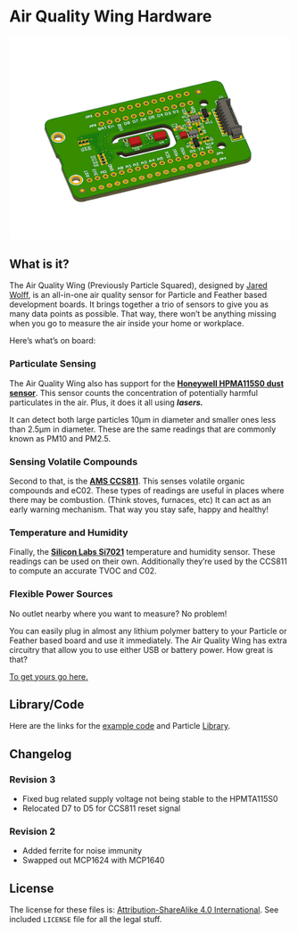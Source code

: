 # Air Quality Wing Hardware

![Render](images/render.png)

## What is it?

The Air Quality Wing (Previously Particle Squared), designed by [Jared Wolff](https://www.jaredwolff.com), is an all-in-one air quality sensor for Particle and Feather based development boards. It brings together a trio of sensors to give you as many data points as possible. That way, there won’t be anything missing when you go to measure the air inside your home or workplace.

Here’s what’s on board:

### Particulate Sensing

The Air Quality Wing also has support for the **[Honeywell HPMA115S0 dust sensor](https://sensing.honeywell.com/honeywell-sensing-hpm-series-particle-sensors-datasheet-32322550-e-en.pdf)**. This sensor counts the concentration of potentially harmful particulates in the air. Plus, it does it all using ***lasers.***

It can detect both large particles 10µm in diameter and smaller ones less than 2.5µm in diameter. These are the same readings that are commonly known as PM10 and PM2.5.

### Sensing Volatile Compounds

Second to that, is the **[AMS CCS811](https://ams.com/ccs811)**. This senses volatile organic compounds and eC02. These types of readings are useful in places where there may be combustion. (Think stoves, furnaces, etc) It can act as an early warning mechanism. That way you stay safe, happy and healthy!

### Temperature and Humidity

Finally, the **[Silicon Labs Si7021](https://www.silabs.com/documents/public/data-sheets/Si7021-A20.pdf)** temperature and humidity sensor. These readings can be used on their own. Additionally they’re used by the CCS811 to compute an accurate TVOC and C02.

### Flexible Power Sources

No outlet nearby where you want to measure? No problem!

You can easily plug in almost any lithium polymer battery to your Particle or Feather based board and use it immediately. The Air Quality Wing has extra circuitry that allow you to use either USB or battery power. How great is that?

[To get yours go here.](https://www.jaredwolff.com/store/particle-squared/)

## Library/Code

Here are the links for the [example code](http://github.com/jaredwolff/air-quality-wing-code) and Particle [Library](http://github.com/jaredwolff/air-quality-wing-library).

## Changelog

### Revision 3

- Fixed bug related supply voltage not being stable to the HPMTA115S0
- Relocated D7 to D5 for CCS811 reset signal

### Revision 2

- Added ferrite for noise immunity
- Swapped out MCP1624 with MCP1640

## License

The license for these files is: [Attribution-ShareAlike 4.0 International](https://creativecommons.org/licenses/by-sa/4.0/). See included `LICENSE` file for all the legal stuff.
